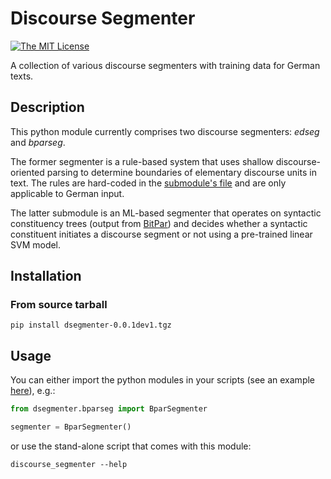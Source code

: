 # Discourse Segmenter

[![The MIT License](https://img.shields.io/dub/l/vibe-d.svg)](http://opensource.org/licenses/MIT)

A collection of various discourse segmenters with training data for German texts.

## Description

This python module currently comprises two discourse segmenters: *edseg* and *bparseg*.

The former segmenter is a rule-based system that uses shallow discourse-oriented parsing to determine boundaries of elementary discourse units in text.  The rules are hard-coded in the [submodule's file](dsegmenter/edseg/clause_segmentation.py) and are only applicable to German input.

The latter submodule is an ML-based segmenter that operates on syntactic constituency trees (output from [BitPar](http://www.cis.uni-muenchen.de/~schmid/tools/BitPar/)) and decides whether a syntactic constituent initiates a discourse segment or not using a pre-trained linear SVM model.

## Installation

### From source tarball

```shell
pip install dsegmenter-0.0.1dev1.tgz
```

## Usage

You can either import the python modules in your scripts (see an example [here](scripts/discourse_segmenter)), e.g.:

```python
from dsegmenter.bparseg import BparSegmenter

segmenter = BparSegmenter()
```

or use the stand-alone script that comes with this module:

```shell
discourse_segmenter --help
```
